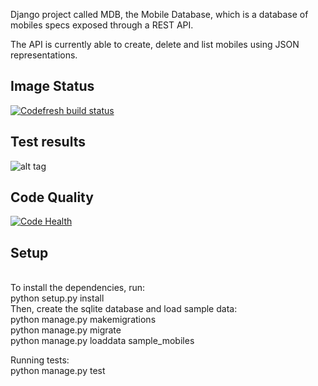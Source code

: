 
Django project called MDB, the Mobile Database, 
which is a database of mobiles specs exposed through a REST API.

The API is currently able to create, delete and list mobiles using JSON representations.

## Image Status
[![Codefresh build status]( https://g.codefresh.io/api/badges/build?repoOwner=sushanthpy&repoName=dockerizedapp&branch=master&pipelineName=dockerizedapp&accountName=sushanth&type=cf-1)]( https://g.codefresh.io/repositories/sushanthpy/dockerizedapp/builds?filter=trigger:build;branch:master;service:58cfd0cc5447520100556318~dockerizedapp)

## Test results
![alt tag](https://travis-ci.org/sushanthpy/dockerizedapp.svg?branch=master)

## Code Quality
[![Code Health](https://landscape.io/github/sushanthpy/dockerizedapp/master/landscape.svg?style=flat)](https://landscape.io/github/sushanthpy/dockerizedapp/master)

## Setup
<br />
To install the dependencies, run: <br />
    python setup.py install
<br />
Then, create the sqlite database and load sample data: <br />
    python manage.py makemigrations <br />
    python manage.py migrate  <br />
    python manage.py loaddata sample_mobiles <br />

Running tests: <br />
    python manage.py test

